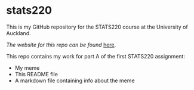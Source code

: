 # stats220

This is my GitHub repository for the STATS220 course at the University of Auckland.

*The website for this repo can be found* [here](https://msha419.github.io/stats220/).

This repo contains my work for part A of the first STATS220 assignment:
- My meme
- This README file
- A markdown file containing info about the meme

